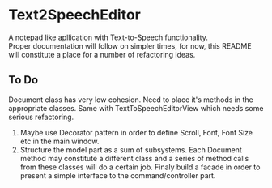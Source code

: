 # Text2SpeechEditor
A notepad like apllication with Text-to-Speech functionality.\
Proper documentation will follow on simpler times, for now, this README will constitute a place for a number of refactoring ideas.

## To Do
Document class has very low cohesion. Need to place it's methods in the appropriate classes. Same with TextToSpeechEditorView which needs some serious refactoring.
1. Maybe use Decorator pattern in order to define Scroll, Font, Font Size etc in the main window.
2. Structure the model part as a sum of subsystems. Each Document method may constitute a different class and a series of method calls from these classes will do a certain job. Finaly build a facade in order to present a simple interface to the command/controller part.
